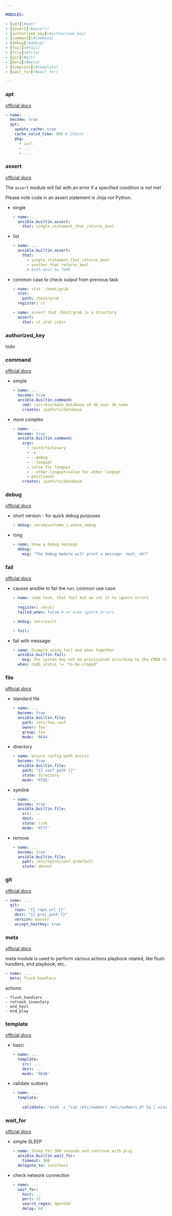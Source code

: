```yaml
---

MODULES:

- [apt](#apt)
- [assert](#assert)
- [authorized_key](#authorized_key)
- [command](#command)
- [debug](#debug)
- [fail](#fail)
- [file](#file)
- [git](#git)
- [meta](#meta)
- [template](#template)
- [wait_for](#wait_for)

---
```


### apt

[official docs](https://docs.ansible.com/ansible/latest/collections/ansible/builtin/apt_module.html)

```yaml
- name: ...
  become: true
  apt:
    update_cache: true
    cache_valid_time: 900 # 15mins
    pkg:
      - curl
      - ...
      - ...
```

### assert
[official docs](https://docs.ansible.com/ansible/latest/collections/ansible/builtin/assert_module.html)

The `assert` module will fail with an error if a specified condition is not met

Please note code in an assert statement is Jinja not Python.

- single
    ```yaml
    - name: ...
      ansible.builtin.assert:
        that: single_statement_that_returns_bool
    ```

- list
    ```yaml
    - name: ...
      ansible.builtin.assert:
        that:
          - single_statement_that_returns_bool
          - another_that returns_bool
          # both must be TURE
    ```

- common case to check output from previous task
    ```yaml
    - name: stat  /boot/grub
      stat:
        path: /boot/grub
      register: st

    - name: assert that /boot/grub is a directory
      assert:
        that: st.stat.isdir
    ```



### authorized_key
todo

### command

[official docs](https://docs.ansible.com/ansible/latest/collections/ansible/builtin/command_module.html)

- simple
    ```yaml
    - name: ...
      become: true
      ansible.builtin.command:
        cmd: /usr/bin/make_database.sh db_user db_name
        creates: /path/to/database
    ```

- more complex
    ```yaml
    - name: ...
      become: true
      ansible.builtin.command:
        argv:
          - /path/to/binary
          - -v
          - --debug
          - --longopt
          - value for longopt
          - --other-longopt=value for other longopt
          - positional
        creates: /path/to/database
    ```

### debug
[official docs](https://docs.ansible.com/ansible/latest/collections/ansible/builtin/debug_module.html)

- short version - for quick debug purposes
    ```yaml
    - debug: var=myvarname_i_wanna_debug
    ```

- long
    ```yaml
    - name: Show a debug message
      debug:
        msg: "The debug module will print a message: neat, eh?"
    ```

### fail
[official docs](https://docs.ansible.com/ansible/latest/collections/ansible/builtin/fail_module.html)

- causes ansible to fail the run, common use case:
    ```yaml
    - name: some task, that fail but we set it to ignore errors
      ...
      register: result
      failed_when: false # or even ignore_errors

    - debug: var=result

    - fail:
    ```

- fail with message:
    ```yaml
    - name: Example using fail and when together
      ansible.builtin.fail:
        msg: The system may not be provisioned according to the CMDB status.
      when: cmdb_status != "to-be-staged"
    ```

### file
[official docs](https://docs.ansible.com/ansible/latest/collections/ansible/builtin/file_module.html)

- standard file
    ```yaml
    - name: ...
      become: true
      ansible.builtin.file:
        path: /etc/foo.conf
        owner: foo
        group: foo
        mode: '0644'
    ```

- directory
    ```yaml
    - name: ensure config path exists
      become: true
      ansible.builtin.file:
        path: "{{ conf_path }}"
        state: directory
        mode: '0755'
    ```

- symlink
    ```yaml
    - name: ...
      become: true
      ansible.builtin.file:
        src: ...
        dest: ...
        state: link
        mode: '0777'
    ```

- remove
    ```yaml
    - name: ...
      become: true
      ansible.builtin.file:
        paht: /etc/nginx/conf.d/default
        state: absent
    ```

### git
[official docs](https://docs.ansible.com/ansible/latest/collections/ansible/builtin/git_module.html)

```yaml
- name: ...
  git:
    repo: "{{ repo_url }}"
    dest: "{{ proj_path }}"
    version: master
    accept_hostkey: true
```

### meta
[official docs](https://docs.ansible.com/ansible/latest/collections/ansible/builtin/meta_module.html)

meta module is used to perform various actions playbook related, like flush handlers,
end playbook, etc..
```yaml
- name: ...
  meta: flush_handlers
```

actions:
```
- flush_handlers
- refresh_inventory
- end_host
- end_play
```

### template
[official docs](https://docs.ansible.com/ansible/latest/collections/ansible/builtin/template_module.html)

- basic
    ```yaml
    - name: ...
      template:
        src: ...
        dest: ...
        mode: '0640'
    ```

- validate sudoers
    ```yaml
    - name: ...
      template:
        ...
        validdate: 'bash -c "cat /etc/sudoers /etc/sudoers.d* %s | visudo -cf-"'
    ```

### wait_for
[official docs](https://docs.ansible.com/ansible/latest/collections/ansible/builtin/wait_for_module.html)
- simple SLEEP
    ```yaml
    - name: Sleep for 300 seconds and continue with play
      ansible.builtin.wait_for:
        timeout: 300
      delegate_to: localhost
    ```
- check network connection
    ```yaml
    - name: ...
      wait_for:
        host: ...
        port: 22
        search_regex: OpenSSH
        delay: 60
    ```
